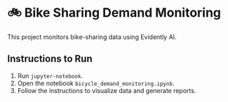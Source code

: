# 🚲 Bike Sharing Demand Monitoring
This project monitors bike-sharing data using Evidently AI.

## Instructions to Run
1. Run `jupyter-notebook`.
2. Open the notebook `bicycle_demand_monitoring.ipynb`.
3. Follow the instructions to visualize data and generate reports.
